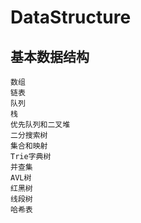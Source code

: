 # DataStructure
## 基本数据结构
    数组
    链表
    队列
    栈
    优先队列和二叉堆
    二分搜索树
    集合和映射
    Trie字典树
    并查集
    AVL树
    红黑树
    线段树
    哈希表
    
